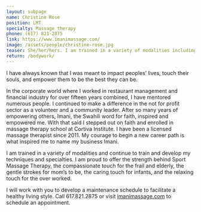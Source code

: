 ```yaml
---
layout: subpage
name: Christine Rose
position: LMT
specialty: Massage therapy
phone: (617) 821-2875
link: https://www.imanimassage.com/
image: /assets/people/christine-rose.jpg
teaser: She/her/hers. I am trained in a variety of modalities including Sport Massage Therapy, Prenatal, and Infant Massage Therapies. 
return: /bodywork/
---
```


I have always known that I was meant to impact peoples’ lives, touch their souls, and empower them to be the best they can be.

In the corporate world where I worked in restaurant management and financial industry for over fifteen years combined, I have mentored numerous people.  I continued to make a difference in the not for profit sector as a volunteer and a community leader. After so many years of empowering others, Imani, the Swahili word for faith, inspired and empowered me. With that said I stepped out on faith and enrolled in massage therapy school at Cortiva Institute. I have been a licensed massage therapist since 2011. My courage to begin a new career path is what inspired me to name my business Imani.

I am trained in a variety of modalities and continue to train and develop my techniques and specialties.  I am proud to offer the strength behind Sport Massage Therapy, the compassionate touch for the frail and elderly, the gentle strokes for mom’s to be, the caring touch for infants, and the relaxing touch for the over worked.

I will work with you to develop a maintenance schedule to facilitate a healthy living style. Call 617.821.2875 or visit [imanimassage.com](https://www.imanimassage.com/) to schedule an appointment.
